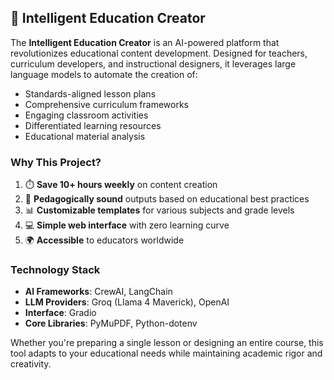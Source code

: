 ## 🚀 Intelligent Education Creator

The **Intelligent Education Creator** is an AI-powered platform that revolutionizes educational content development. Designed for teachers, curriculum developers, and instructional designers, it leverages large language models to automate the creation of:

- Standards-aligned lesson plans  
- Comprehensive curriculum frameworks  
- Engaging classroom activities  
- Differentiated learning resources  
- Educational material analysis  

### Why This Project?
1. ⏱️ **Save 10+ hours weekly** on content creation  
2. 🧠 **Pedagogically sound** outputs based on educational best practices  
3. 📊 **Customizable templates** for various subjects and grade levels  
4. 💻 **Simple web interface** with zero learning curve  
5. 🌍 **Accessible** to educators worldwide  

### Technology Stack
- **AI Frameworks**: CrewAI, LangChain  
- **LLM Providers**: Groq (Llama 4 Maverick), OpenAI  
- **Interface**: Gradio  
- **Core Libraries**: PyMuPDF, Python-dotenv  

Whether you're preparing a single lesson or designing an entire course, this tool adapts to your educational needs while maintaining academic rigor and creativity.
